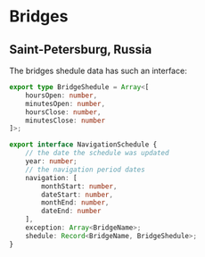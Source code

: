 # Bridges

## Saint-Petersburg, Russia

The bridges shedule data has such an interface:

```ts
export type BridgeShedule = Array<[
	hoursOpen: number,
	minutesOpen: number,
	hoursClose: number,
	minutesClose: number
]>;

export interface NavigationSchedule {
	// the date the schedule was updated
	year: number;
	// the navigation period dates
	navigation: [
		monthStart: number,
		dateStart: number,
		monthEnd: number,
		dateEnd: number
	],
	exception: Array<BridgeName>;
	shedule: Record<BridgeName, BridgeShedule>;
}
```
